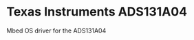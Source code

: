 # Texas Instruments ADS131A04

Mbed OS driver for the ADS131A04

<!-- Describe `ADS131A04` library here -->
